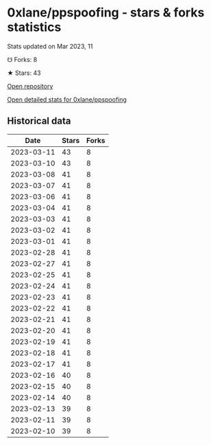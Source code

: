 # 0xlane/ppspoofing - stars & forks statistics

Stats updated on Mar 2023, 11

☋ Forks: 8

★ Stars: 43

[Open repository](https://github.com/0xlane/ppspoofing)

[Open detailed stats for 0xlane/ppspoofing](https://reviewgithub.com/rep/0xlane/ppspoofing)

## Historical data
| Date | Stars | Forks |
|------|-------|-------|
| 2023-03-11 | 43 | 8 | 
| 2023-03-10 | 43 | 8 | 
| 2023-03-08 | 41 | 8 | 
| 2023-03-07 | 41 | 8 | 
| 2023-03-06 | 41 | 8 | 
| 2023-03-04 | 41 | 8 | 
| 2023-03-03 | 41 | 8 | 
| 2023-03-02 | 41 | 8 | 
| 2023-03-01 | 41 | 8 | 
| 2023-02-28 | 41 | 8 | 
| 2023-02-27 | 41 | 8 | 
| 2023-02-25 | 41 | 8 | 
| 2023-02-24 | 41 | 8 | 
| 2023-02-23 | 41 | 8 | 
| 2023-02-22 | 41 | 8 | 
| 2023-02-21 | 41 | 8 | 
| 2023-02-20 | 41 | 8 | 
| 2023-02-19 | 41 | 8 | 
| 2023-02-18 | 41 | 8 | 
| 2023-02-17 | 41 | 8 | 
| 2023-02-16 | 40 | 8 | 
| 2023-02-15 | 40 | 8 | 
| 2023-02-14 | 40 | 8 | 
| 2023-02-13 | 39 | 8 | 
| 2023-02-11 | 39 | 8 | 
| 2023-02-10 | 39 | 8 | 

